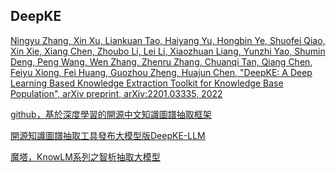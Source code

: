 ## DeepKE

[Ningyu Zhang, Xin Xu, Liankuan Tao, Haiyang Yu, Hongbin Ye, Shuofei Qiao, Xin Xie, Xiang Chen, Zhoubo Li, Lei Li, Xiaozhuan Liang, Yunzhi Yao, Shumin Deng, Peng Wang, Wen Zhang, Zhenru Zhang, Chuanqi Tan, Qiang Chen, Feiyu Xiong, Fei Huang, Guozhou Zheng, Huajun Chen, "DeepKE: A Deep Learning Based Knowledge Extraction Toolkit for Knowledge Base Population", arXiv preprint, arXiv:2201.03335, 2022](https://arxiv.org/abs/2201.03335)

[github，基於深度學習的開源中文知識圖譜抽取框架](https://github.com/zjunlp/DeepKE/blob/main/README_CN.md)

[開源知識圖譜抽取工具發布大模型版DeepKE-LLM](https://mp.weixin.qq.com/s/PL_21wmRqmAPr0i34yVEeA)

[魔塔，KnowLM系列之智析抽取大模型](https://modelscope.cn/models/ZJUNLP/DeepKE-LLM/summary)
